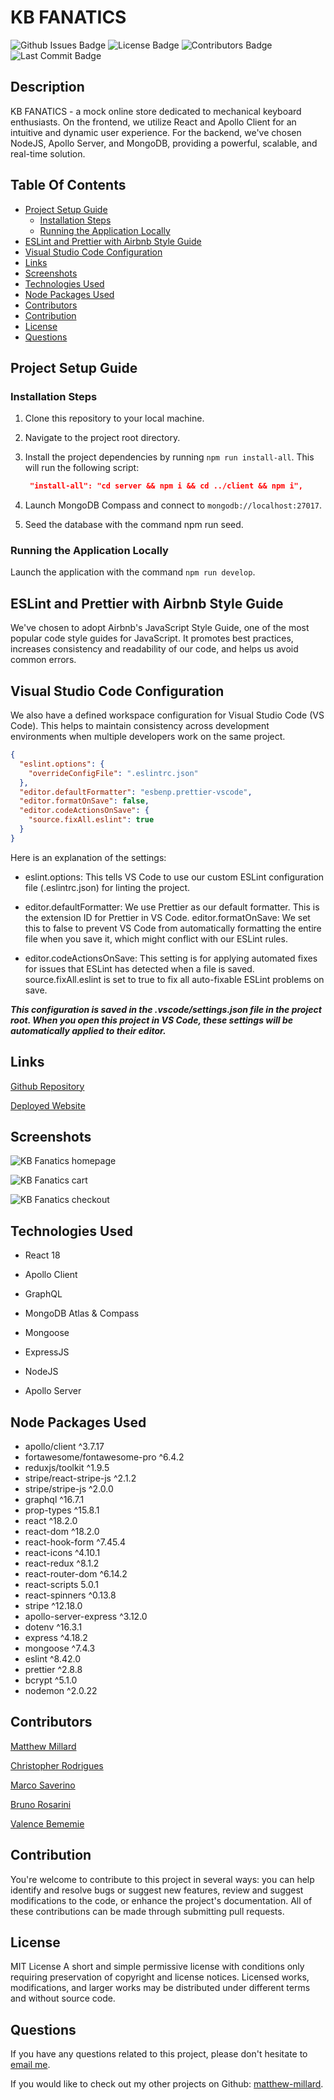 # KB FANATICS

![Github Issues Badge](https://img.shields.io/github/issues/matthew-millard/kb-fanatics)
![License Badge](https://img.shields.io/github/license/matthew-millard/kb-fanatics)
![Contributors Badge](https://img.shields.io/github/contributors/matthew-millard/kb-fanatics?color=blue)
![Last Commit Badge](https://img.shields.io/github/last-commit/matthew-millard/kb-fanatics)

## Description

KB FANATICS - a mock online store dedicated to mechanical keyboard enthusiasts. On the frontend, we utilize React and Apollo Client for an intuitive and dynamic user experience. For the backend, we've chosen NodeJS, Apollo Server, and MongoDB, providing a powerful, scalable, and real-time solution.

## Table Of Contents

- [Project Setup Guide](#project-setup-guide)
  - [Installation Steps](#installation-steps)
  - [Running the Application Locally](#running-the-application-locally)
- [ESLint and Prettier with Airbnb Style Guide](#eslint-and-prettier-with-airbnb-style-guide)
- [Visual Studio Code Configuration](#visual-studio-code-configuration)
- [Links](#links)
- [Screenshots](#screenshots)
- [Technologies Used](#technologies-used)
- [Node Packages Used](#node-packages-used)
- [Contributors](#contributors)
- [Contribution](#contribution)
- [License](#license)
- [Questions](#questions)

## Project Setup Guide

### Installation Steps

1. Clone this repository to your local machine.

2. Navigate to the project root directory.

3. Install the project dependencies by running `npm run install-all`. This will run the following script:

   ```JSON
    "install-all": "cd server && npm i && cd ../client && npm i",
   ```

4. Launch MongoDB Compass and connect to
   `mongodb://localhost:27017`.

5. Seed the database with the command npm run seed.

### Running the Application Locally

Launch the application with the command `npm run develop`.

## ESLint and Prettier with Airbnb Style Guide

We've chosen to adopt Airbnb's JavaScript Style Guide, one of the most popular code style guides for JavaScript. It promotes best practices, increases consistency and readability of our code, and helps us avoid common errors.

## Visual Studio Code Configuration

We also have a defined workspace configuration for Visual Studio Code (VS Code). This helps to maintain consistency across development environments when multiple developers work on the same project.

```json
{
  "eslint.options": {
    "overrideConfigFile": ".eslintrc.json"
  },
  "editor.defaultFormatter": "esbenp.prettier-vscode",
  "editor.formatOnSave": false,
  "editor.codeActionsOnSave": {
    "source.fixAll.eslint": true
  }
}
```

Here is an explanation of the settings:

- eslint.options: This tells VS Code to use our custom ESLint configuration file (.eslintrc.json) for linting the project.

- editor.defaultFormatter: We use Prettier as our default formatter. This is the extension ID for Prettier in VS Code.
  editor.formatOnSave: We set this to false to prevent VS Code from automatically formatting the entire file when you save it, which might conflict with our ESLint rules.

- editor.codeActionsOnSave: This setting is for applying automated fixes for issues that ESLint has detected when a file is saved. source.fixAll.eslint is set to true to fix all auto-fixable ESLint problems on save.

**_This configuration is saved in the .vscode/settings.json file in the project root. When you open this project in VS Code, these settings will be automatically applied to their editor._**

## Links

[Github Repository](https://github.com/matthew-millard/kb-fanatics)

[Deployed Website](https://kb-fanatics-2-c059b16fa22f.herokuapp.com/)

## Screenshots

![KB Fanatics homepage](./assets/screenshots/kb_fanatics_homepage.png)

![KB Fanatics cart](./assets/screenshots/kb_fanatics_cart.png)

![KB Fanatics checkout](./assets/screenshots/kb_fanatics_checkout.png)

## Technologies Used

- React 18
- Apollo Client
- GraphQL
- MongoDB Atlas & Compass
- Mongoose
- ExpressJS
- NodeJS

- Apollo Server

## Node Packages Used

- apollo/client ^3.7.17
- fortawesome/fontawesome-pro ^6.4.2
- reduxjs/toolkit ^1.9.5
- stripe/react-stripe-js ^2.1.2
- stripe/stripe-js ^2.0.0
- graphql ^16.7.1
- prop-types ^15.8.1
- react ^18.2.0
- react-dom ^18.2.0
- react-hook-form ^7.45.4
- react-icons ^4.10.1
- react-redux ^8.1.2
- react-router-dom ^6.14.2
- react-scripts 5.0.1
- react-spinners ^0.13.8
- stripe ^12.18.0
- apollo-server-express ^3.12.0
- dotenv ^16.3.1
- express ^4.18.2
- mongoose ^7.4.3
- eslint ^8.42.0
- prettier ^2.8.8
- bcrypt ^5.1.0
- nodemon ^2.0.22

## Contributors

[Matthew Millard](https://github.com/matthew-millard)

[Christopher Rodrigues](https://github.com/rethissunstar)

[Marco Saverino](https://github.com/MarcoSaverino)

[Bruno Rosarini](https://github.com/RdySetShine)

[Valence Bememie](https://github.com/MVROZAY)

## Contribution

You're welcome to contribute to this project in several ways: you can help identify and resolve bugs or suggest new features, review and suggest modifications to the code, or enhance the project's documentation. All of these contributions can be made through submitting pull requests.

## License

MIT License A short and simple permissive license with conditions only requiring preservation of copyright and license notices. Licensed works, modifications, and larger works may be distributed under different terms and without source code.

## Questions

If you have any questions related to this project, please don't hesitate to [email me](matthew.richie.millard@gmail.com).

If you would like to check out my other projects on Github: [matthew-millard](https://github.com/matthew-millard).
